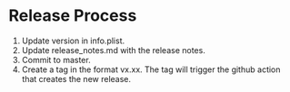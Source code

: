 # Release Process

1. Update version in info.plist.
2. Update release_notes.md with the release notes.
3. Commit to master.
4. Create a tag in the format vx.xx. The tag will trigger the github action that creates the new release.